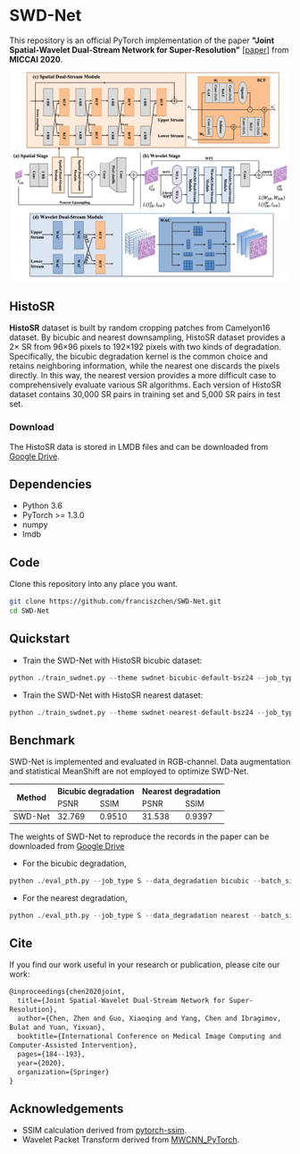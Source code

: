 # SWD-Net

This repository is an official PyTorch implementation of the paper **"Joint Spatial-Wavelet Dual-Stream Network for Super-Resolution"** [[paper](https://www.researchgate.net/publication/346066209_Joint_Spatial-Wavelet_Dual-Stream_Network_for_Super-Resolution)] from **MICCAI 2020**.

<div align=center><img width="500" src=/figs/framework.png></div>

## HistoSR
**HistoSR** dataset is built by random cropping patches from Camelyon16 dataset. By bicubic and nearest downsampling, HistoSR dataset provides a 2× SR from 96×96 pixels to 192×192 pixels with two kinds of degradation. Specifically, the bicubic degradation kernel is the common choice and retains neighboring information, while the nearest one discards the pixels directly. In this way, the nearest version provides a more difficult case to comprehensively evaluate various SR algorithms. Each version of HistoSR dataset contains 30,000 SR pairs in training set and 5,000 SR pairs in test set.

### Download
The HistoSR data is stored in LMDB files and can be downloaded from [Google Drive](https://drive.google.com/drive/folders/1zXF2IYqyJ6oFAXzcC0fZO6O3M-WHKidu?usp=sharing).


## Dependencies
* Python 3.6
* PyTorch >= 1.3.0
* numpy
* lmdb

## Code
Clone this repository into any place you want.
```bash
git clone https://github.com/franciszchen/SWD-Net.git
cd SWD-Net
```

## Quickstart 
* Train the SWD-Net with HistoSR bicubic dataset:
```python
python ./train_swdnet.py --theme swdnet-bicubic-default-bsz24 --job_type S --data_degradation bicubic --batch_size 24
```
* Train the SWD-Net with HistoSR nearest dataset:
```python
python ./train_swdnet.py --theme swdnet-nearest-default-bsz24 --job_type S --data_degradation nearest --batch_size 24
```
## Benchmark
SWD-Net is implemented and evaluated in RGB-channel. Data augmentation and statistical MeanShift are not employed to optimize SWD-Net.

<table class="tg">
<thead>
  <tr>
    <th class="tg-9wq8" rowspan="2">Method</th>
    <th class="tg-9wq8" colspan="2">Bicubic degradation</th>
    <th class="tg-0pky" colspan="2">Nearest degradation</th>
  </tr>
  <tr>
    <td class="tg-c3ow">PSNR</td>
    <td class="tg-c3ow">SSIM</td>
    <td class="tg-c3ow">PSNR</td>
    <td class="tg-c3ow">SSIM</td>
  </tr>
</thead>
<tbody>
  <tr>
    <td class="tg-c3ow">SWD-Net</td>
    <td class="tg-c3ow">32.769</td>
    <td class="tg-c3ow">0.9510</td>
    <td class="tg-c3ow">31.538</td>
    <td class="tg-c3ow">0.9397</td>
  </tr>
</tbody>
</table>

The weights of SWD-Net to reproduce the records in the paper can be downloaded from [Google Drive](https://drive.google.com/drive/folders/1n8vsQfu5YW-o6UAO5GIv7ue9kK_sWIxy?usp=sharing)

* For the bicubic degradation,
```python
python ./eval_pth.py --job_type S --data_degradation bicubic --batch_size 24
```

* For the nearest degradation,
```python
python ./eval_pth.py --job_type S --data_degradation nearest --batch_size 24
```


## Cite
If you find our work useful in your research or publication, please cite our work:
```
@inproceedings{chen2020joint,
  title={Joint Spatial-Wavelet Dual-Stream Network for Super-Resolution},
  author={Chen, Zhen and Guo, Xiaoqing and Yang, Chen and Ibragimov, Bulat and Yuan, Yixuan},
  booktitle={International Conference on Medical Image Computing and Computer-Assisted Intervention},
  pages={184--193},
  year={2020},
  organization={Springer}
}
```

## Acknowledgements
* SSIM calculation derived from [pytorch-ssim](https://github.com/Po-Hsun-Su/pytorch-ssim).
* Wavelet Packet Transform derived from [MWCNN_PyTorch](https://github.com/lpj0/MWCNN_PyTorch).
